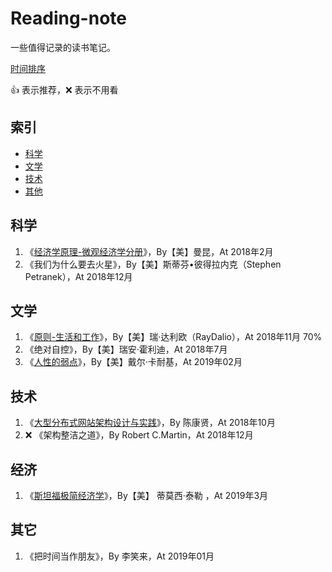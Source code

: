 # Reading-note

一些值得记录的读书笔记。

[时间排序](https://github.com/lanffy/reading-note/blob/master/Reading-Note-By-Time.md)

:+1: 表示推荐，:x: 表示不用看

## 索引

* [科学](#科学)
* [文学](#文学)
* [技术](#技术)
* [其他](#其他)

## 科学

1. 《[经济学原理-微观经济学分册](https://note.youdao.com/share/?id=f9a6f85056f6e31c548dc3e8dbdacc30&type=note#/)》，By【美】曼昆，At 2018年2月
2. 《我们为什么要去火星》，By【美】斯蒂芬•彼得拉内克（Stephen Petranek），At 2018年12月

## 文学

1. 《[原则-生活和工作](media/%E5%8E%9F%E5%88%99-%E7%91%9E%20%E8%BE%BE%E5%88%A9%E6%AC%A7-.png)》，By【美】瑞·达利欧（RayDalio），At 2018年11月 70%
2. 《绝对自控》，By【美】瑞安·霍利迪，At 2018年7月
3. 《[人性的弱点](media/人性的弱点.md)》，By【美】戴尔·卡耐基，At 2019年02月

## 技术

1. 《[大型分布式网站架构设计与实践](media/%E5%88%86%E5%B8%83%E5%BC%8F%E7%BD%91%E7%AB%99%E6%9E%B6%E6%9E%84.png)》，By 陈康贤，At 2018年10月
1.  :x: 《架构整洁之道》，By Robert C.Martin，At 2018年12月

## 经济

1. 《[斯坦福极简经济学](media/斯坦福极简经济学.md)》，By【美】 蒂莫西‧泰勒 ，At 2019年3月

## 其它
1. 《把时间当作朋友》，By 李笑来，At 2019年01月
